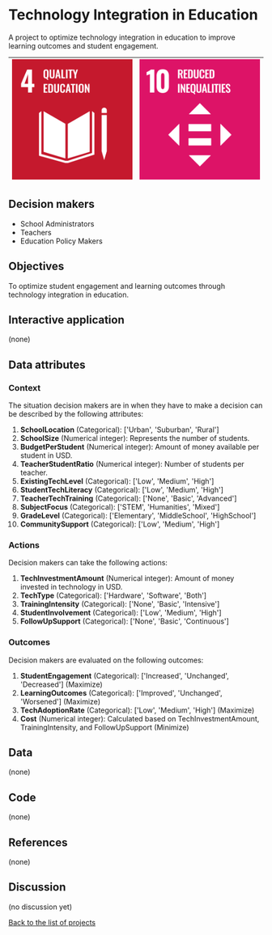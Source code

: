 # Technology Integration in Education

<!-- Describe the project in one sentence, e.g. A project that... -->
A project to optimize technology integration in education to improve learning outcomes and student engagement.

<!-- Insert SDG Icons and links-->
| [![Goal 04](../images/sdgs/E-WEB-Goal-04.png)](../goals/goal_04.md) | [![Goal 10](../images/sdgs/E-WEB-Goal-10.png)](../goals/goal_10.md) |
|---------------------------------------------------------------------|---------------------------------------------------------------------|

## Decision makers

<!-- List decision makers that could use this project-->
- School Administrators
- Teachers
- Education Policy Makers

## Objectives

<!-- Describe the objectives of the project in one sentence -->
To optimize student engagement and learning outcomes through technology integration in education.

## Interactive application

<!-- Provide a link to the interactive application -->
(none)

## Data attributes

### Context

<!-- Describe the situation decision makers are in when then have to make a decision -->
The situation decision makers are in when they have to make a decision can be described by the following attributes:

1. **SchoolLocation** (Categorical): ['Urban', 'Suburban', 'Rural']
2. **SchoolSize** (Numerical integer): Represents the number of students.
3. **BudgetPerStudent** (Numerical integer): Amount of money available per student in USD.
4. **TeacherStudentRatio** (Numerical integer): Number of students per teacher.
5. **ExistingTechLevel** (Categorical): ['Low', 'Medium', 'High']
6. **StudentTechLiteracy** (Categorical): ['Low', 'Medium', 'High']
7. **TeacherTechTraining** (Categorical): ['None', 'Basic', 'Advanced']
8. **SubjectFocus** (Categorical): ['STEM', 'Humanities', 'Mixed']
9. **GradeLevel** (Categorical): ['Elementary', 'MiddleSchool', 'HighSchool']
10. **CommunitySupport** (Categorical): ['Low', 'Medium', 'High']

### Actions

<!-- Describe what the decision makers can do achieve their objectives -->
Decision makers can take the following actions:

1. **TechInvestmentAmount** (Numerical integer): Amount of money invested in technology in USD.
2. **TechType** (Categorical): ['Hardware', 'Software', 'Both']
3. **TrainingIntensity** (Categorical): ['None', 'Basic', 'Intensive']
4. **StudentInvolvement** (Categorical): ['Low', 'Medium', 'High']
5. **FollowUpSupport** (Categorical): ['None', 'Basic', 'Continuous']
### Outcomes

<!-- Describe the metrics decision makers are trying to optimize, on which they are evaluated -->
Decision makers are evaluated on the following outcomes:

1. **StudentEngagement** (Categorical): ['Increased', 'Unchanged', 'Decreased'] (Maximize)
2. **LearningOutcomes** (Categorical): ['Improved', 'Unchanged', 'Worsened'] (Maximize)
3. **TechAdoptionRate** (Categorical): ['Low', 'Medium', 'High'] (Maximize)
4. **Cost** (Numerical integer): Calculated based on TechInvestmentAmount, TrainingIntensity, and FollowUpSupport (Minimize)

## Data

<!-- Describe the data that is used to evaluate the decisions -->
(none)

## Code

<!-- Point to the repo that contains the code -->
(none)

## References

<!-- Provide a list of references or other resources used in the project -->
(none)

## Discussion

<!-- Provide a link to a space for discussion or comments -->
(no discussion yet)

[Back to the list of projects](../README.md)
